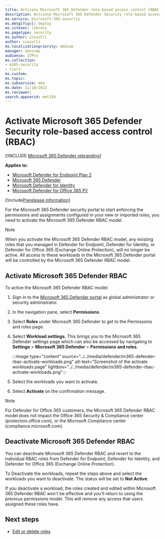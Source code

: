 ```yaml
---
title: Activate Microsoft 365 Defender role-based access control (RBAC)
description: Activate Microsoft 365 Defender Security role-based access control (RBAC)
ms.service: microsoft-365-security
ms.mktglfcycl: deploy
ms.sitesec: library
ms.pagetype: security
ms.author: siosulli
author: siosulli
ms.localizationpriority: medium
manager: dansimp
audience: ITPro
ms.collection: 
- m365-security
- tier3
ms.custom: 
ms.topic:
ms.subservice: mde
ms.date: 11/10/2022
ms.reviewer: 
search.appverid: met150
---
```


# Activate Microsoft 365 Defender Security role-based access control (RBAC)

[!INCLUDE [Microsoft 365 Defender rebranding](../../includes/microsoft-defender.md)]

**Applies to:**

- [Microsoft Defender for Endpoint Plan 2](https://go.microsoft.com/fwlink/?linkid=2154037)
- [Microsoft 365 Defender](https://go.microsoft.com/fwlink/?linkid=2118804)
- [Microsoft Defender for Identity](https://go.microsoft.com/fwlink/?LinkID=2198108)
- [Microsoft Defender for Office 365 P2](https://go.microsoft.com/fwlink/?LinkID=2158212)

[!include[Prerelease information](../../includes/prerelease.md)]

For the Microsoft 365 Defender security portal to start enforcing the permissions and assignments configured in your new or imported roles, you need to activate the Microsoft 365 Defender RBAC model.

>[!Note]
> When you activate the Microsoft 365 Defender RBAC model, any existing roles that you managed in Defender for Endpoint, Defender for Identity, or Defender for Office 365 (Exchange Online Protection), will no longer be active. All access to these workloads in the Microsoft 365 Defender portal will be controlled by the Microsoft 365 Defender RBAC model.

## Activate Microsoft 365 Defender RBAC

To active the Microsoft 365 Defender RBAC model:

1. Sign in to the [Microsoft 365 Defender portal](https://security.microsoft.com) as global administrator or security administrator.
2. In the navigation pane, select **Permissions**.
3. Select **Roles** under Microsoft 365 Defender to get to the Permissions and roles page.
4. Select **Workload settings**. This brings you to the Microsoft 365 Defender settings page which can also be accessed by navigating to **Settings** > **Microsoft 365 Defender** > **Permissions and roles**.

    :::image type="content" source="../../media/defender/m365-defender-rbac-activate-workloads.png" alt-text="Screenshot of the activate workloads page" lightbox="../../media/defender/m365-defender-rbac-activate-workloads.png":::

5. Select the workloads you want to activate.
6. Select **Activate** on the confirmation message.

>[!Note]
> For Defender for Office 365 customers, the Microsoft 365 Defender RBAC model does not impact the Office 365 Security & Compliance center (protection.office.com), or the Microsoft Compliance center (compliance.microsoft.com).

## Deactivate Microsoft 365 Defender RBAC

You can deactivate Microsoft 365 Defender RBAC and revert to the individual RBAC roles from Defender for Endpoint, Defender for Identity, and Defender for Office 365 (Exchange Online Protection).

To Deactivate the workloads, repeat the steps above and select the workloads you want to deactivate. The status will be set to **Not Active**.

If you deactivate a workload, the roles created and edited within Microsoft 365 Defender RBAC won't be effective and you'll return to using the previous permissions model. This will remove any access that users assigned these roles have.

## Next steps

- [Edit or delete roles](edit-delete-rbac-roles.md)
